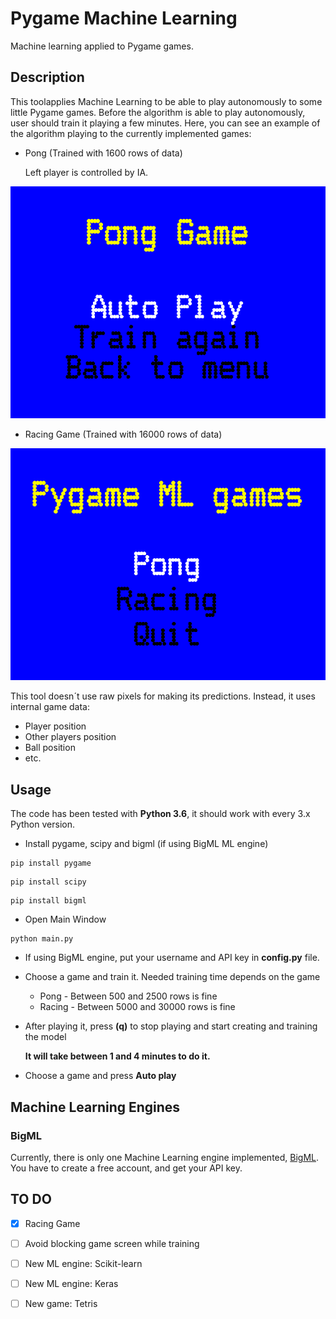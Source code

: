 # Pygame Machine Learning
Machine learning applied to Pygame games.

## Description
This toolapplies Machine Learning to be able to play autonomously to some little Pygame games. Before the algorithm is able to play autonomously, user should train it playing a few minutes.
Here, you can see an example of the algorithm playing to the currently implemented games:
* Pong (Trained with 1600 rows of data)
  
  Left player is controlled by IA.

![Pong game](examples/pong1600.gif)

* Racing Game (Trained with 16000 rows of data)

![Pong game](examples/racing16000.gif)


This tool doesn´t use raw pixels for making its predictions. Instead, it uses internal game data:
* Player position
* Other players position
* Ball position
* etc.

## Usage

The code has been tested with **Python 3.6**, it should work with every 3.x Python version.

* Install pygame, scipy and bigml (if using BigML ML engine)

```
pip install pygame
```

```
pip install scipy
```

```
pip install bigml
```
* Open Main Window
```
python main.py
```
* If using BigML engine, put your username and API key in **config.py** file.
* Choose a game and train it. Needed training time depends on the game
    * Pong - Between 500 and 2500 rows is fine
    * Racing - Between 5000 and 30000 rows is fine

* After playing it, press **(q)** to stop playing and start creating and training the model
  
  **It will take between 1 and 4 minutes to do it.**

* Choose a game and press **Auto play**

## Machine Learning Engines

### BigML
Currently, there is only one Machine Learning engine implemented, [BigML](https://bigml.com/).
You have to create a free account, and get your API key.

## TO DO
- [x] Racing Game
- [ ] Avoid blocking game screen while training
- [ ] New ML engine: Scikit-learn
- [ ] New ML engine: Keras
- [ ] New game: Tetris

